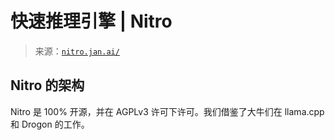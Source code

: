 <!--yml

分类：未分类

日期：2024-05-27 14:33:54

-->

# 快速推理引擎 | Nitro

> 来源：[`nitro.jan.ai/`](https://nitro.jan.ai/)

## Nitro 的架构

Nitro 是 100% 开源，并在 AGPLv3 许可下许可。我们借鉴了大牛们在 llama.cpp 和 Drogon 的工作。
